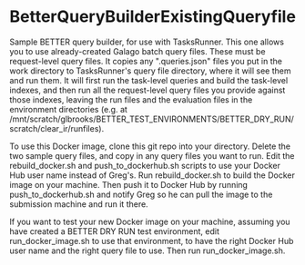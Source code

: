 # BetterQueryBuilderExistingQueryfile
Sample BETTER query builder, for use with TasksRunner. 
This one allows you to use already-created Galago batch query files.
These must be request-level query files.
It copies any ".queries.json" files you put in the work directory
to TasksRunner's query file directory, where it will see them 
and run them. It will first run the task-level queries and build 
the task-level indexes, and then run all the request-level query
files you provide against those indexes, leaving the run files and 
the evaluation files in the environment directories (e.g. at
/mnt/scratch/glbrooks/BETTER_TEST_ENVIRONMENTS/BETTER_DRY_RUN/scratch/clear_ir/runfiles).

To use this Docker image, clone this git repo into your directory. 
Delete the two sample query files, and copy in any query files you want to run.
Edit the rebuild_docker.sh and push_to_dockerhub.sh scripts to use your Docker Hub user name 
instead of Greg's.
Run rebuild_docker.sh to build the Docker image on your machine. Then push it to 
Docker Hub by running push_to_dockerhub.sh and notify Greg so he can pull the image
to the submission machine and run it there.

If you want to test your new Docker image on your machine, assuming you have created a 
BETTER DRY RUN test environment, edit run_docker_image.sh to use that environment, to have
the right Docker Hub user name and the right query file to use. Then run run_docker_image.sh. 
